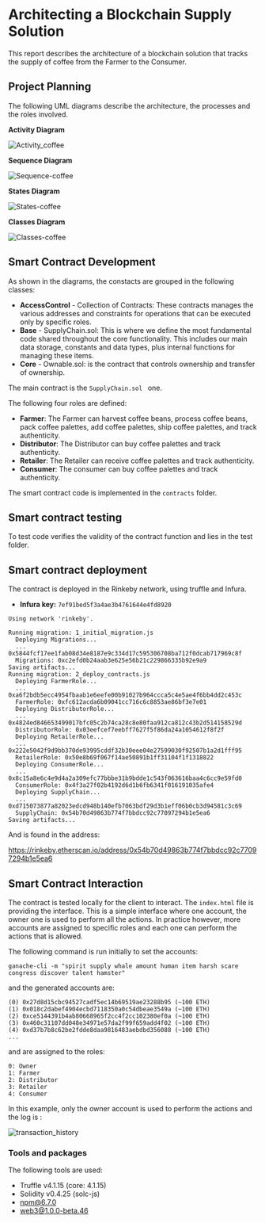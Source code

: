 # Architecting a Blockchain Supply Solution



This report describes the architecture of a blockchain solution that tracks the supply of coffee from the Farmer to the Consumer. 



## Project Planning

The following UML diagrams describe the architecture, the processes and the roles involved.

**Activity Diagram**

![Activity_coffee](images/Activity_coffee.png)





**Sequence Diagram**

![Sequence-coffee](images/Sequence-coffee.png)



**States Diagram**

![States-coffee](images/States-coffee.png)



**Classes Diagram**

![Classes-coffee](images/Classes-coffee.png)



## Smart Contract Development

As shown in the diagrams, the constacts are grouped in the following classes:

- **AccessControl** - Collection of Contracts: These contracts manages the various addresses and constraints for operations that can be executed only by specific roles.
- **Base** - SupplyChain.sol: This is where we define the most fundamental code shared throughout the core functionality. This includes our main data storage, constants and data types, plus internal functions for managing these items.
- **Core** - Ownable.sol: is the contract that controls ownership and transfer of ownership.


The main contract is the `SupplyChain.sol ` one. 

The following four roles are defined:


- **Farmer**: The Farmer can harvest coffee beans, process coffee beans, pack coffee palettes, add coffee palettes, ship coffee palettes, and track authenticity.
- **Distributor**: The Distributor can buy coffee palettes and track authenticity.
- **Retailer**: The Retailer can receive coffee palettes and track authenticity.
- **Consumer**: The consumer can buy coffee palettes and track authenticity.


The smart contract code is implemented in the `contracts` folder. 



## Smart contract testing

To test code verifies the validity of the contract function and lies in the test folder. 

## Smart contract deployment

The contract is deployed in the Rinkeby network, using truffle and Infura.

- **Infura key:**  `7ef91bed5f3a4ae3b4761644e4fd8920`

```
Using network 'rinkeby'.

Running migration: 1_initial_migration.js
  Deploying Migrations...
  ... 0x5844fcf17ee1fab08d34e8187e9c334d17c595306708ba712f0dcab717969c8f
  Migrations: 0xc2efd0b24aab3e625e56b21c229866335b92e9a9
Saving artifacts...
Running migration: 2_deploy_contracts.js
  Deploying FarmerRole...
  ... 0xa6f2bdb5ecc4954fbaab1e6eefe00b91027b964ccca5c4e5ae4f6bb4dd2c453c
  FarmerRole: 0xfc612acda6b09041cc716c6c8853ae86bf3e7e01
  Deploying DistributorRole...
  ... 0x4824ed846653499017bfc05c2b74ca28c8e80faa912ca812c43b2d514158529d
  DistributorRole: 0x03eefcef7eebff7627f5f86da24a1054612f8f2f
  Deploying RetailerRole...
  ... 0x222e5042f9d9bb370de93995cddf32b30eee04e27599030f92507b1a2d1fff95
  RetailerRole: 0x50e8b69f067f14ae50891b1ff31104f1f1318822
  Deploying ConsumerRole...
  ... 0x8c15a8e6c4e9d4a2a309efc77bbbe31b9bdde1c543f063616baa4c6cc9e59fd0
  ConsumerRole: 0x4f3a27f02b4192d6d1b6fb6341f016191035afe4
  Deploying SupplyChain...
  ... 0xd715073877a82023edcd948b140efb7063bdf29d3b1eff06b0cb3d94581c3c69
  SupplyChain: 0x54b70d49863b774f7bbdcc92c77097294b1e5ea6
Saving artifacts...
```

And is found in the address:

https://rinkeby.etherscan.io/address/0x54b70d49863b774f7bbdcc92c77097294b1e5ea6



## Smart Contract Interaction

The contract is tested locally for the client to interact. The `index.html` file is providing the interface. This is a simple interface where one account, the owner one is used to perform all the actions. In practice however, more accounts are assigned to specific roles and each one can perform the actions that is allowed. 

The following command is run initially to set the accounts: 

`ganache-cli -m "spirit supply whale amount human item harsh scare congress discover talent hamster"`

and the generated accounts are:

```
(0) 0x27d8d15cbc94527cadf5ec14b69519ae23288b95 (~100 ETH) 
(1) 0x018c2dabef4904ecbd7118350a0c54dbeae3549a (~100 ETH)
(2) 0xce5144391b4ab80668965f2cc4f2cc102380ef0a (~100 ETH)
(3) 0x460c31107dd048e34971e57da2f99f659add4f02 (~100 ETH)
(4) 0xd37b7b8c62be2fdde8daa9816483aebdbd356088 (~100 ETH)
...
```

and are assigned to the roles:

```
0: Owner
1: Farmer
2: Distributor
3: Retailer
4: Consumer
```

In this example, only the owner account is used to perform the actions and the log is :

![transaction_history](images/transaction_history.png)

### Tools and packages

The following tools are used:

- Truffle v4.1.15 (core: 4.1.15)
- Solidity v0.4.25 (solc-js)
- npm@6.7.0 
- web3@1.0.0-beta.46
